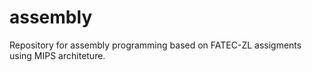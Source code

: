 # assembly
Repository for assembly programming based on FATEC-ZL assigments using MIPS architeture.
